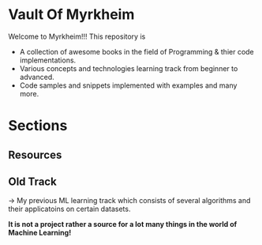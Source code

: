 # Vault Of Myrkheim
Welcome to Myrkheim!!!
This repository is 
- A collection of awesome books in the field of Programming & thier code implementations.
- Various concepts and technologies learning track from beginner to advanced.
- Code samples and snippets implemented with examples and many more.
# Sections

## Resources

## Old Track
-> My previous ML learning track which consists of several algorithms and their applicatoins on certain datasets.

**It is not a project rather a source for a lot many things in the world of Machine Learning!**
